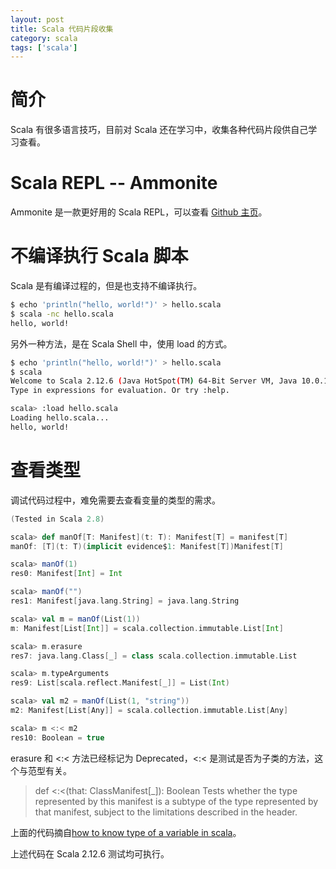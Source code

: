 ```yaml
---
layout: post
title: Scala 代码片段收集
category: scala
tags: ['scala']
---
```


# 简介

Scala 有很多语言技巧，目前对 Scala 还在学习中，收集各种代码片段供自己学习查看。

# Scala REPL -- Ammonite

Ammonite 是一款更好用的 Scala REPL，可以查看 [Github 主页](https://github.com/lihaoyi/Ammonite)。

# 不编译执行 Scala 脚本

Scala 是有编译过程的，但是也支持不编译执行。

```bash
$ echo 'println("hello, world!")' > hello.scala
$ scala -nc hello.scala
hello, world!
```

另外一种方法，是在 Scala Shell 中，使用 load 的方式。

```bash
$ echo 'println("hello, world!")' > hello.scala
$ scala
Welcome to Scala 2.12.6 (Java HotSpot(TM) 64-Bit Server VM, Java 10.0.1).
Type in expressions for evaluation. Or try :help.

scala> :load hello.scala
Loading hello.scala...
hello, world!
```

# 查看类型

调试代码过程中，难免需要去查看变量的类型的需求。

```scala
(Tested in Scala 2.8)

scala> def manOf[T: Manifest](t: T): Manifest[T] = manifest[T]
manOf: [T](t: T)(implicit evidence$1: Manifest[T])Manifest[T]

scala> manOf(1)
res0: Manifest[Int] = Int

scala> manOf("")
res1: Manifest[java.lang.String] = java.lang.String

scala> val m = manOf(List(1))
m: Manifest[List[Int]] = scala.collection.immutable.List[Int]

scala> m.erasure
res7: java.lang.Class[_] = class scala.collection.immutable.List

scala> m.typeArguments
res9: List[scala.reflect.Manifest[_]] = List(Int)

scala> val m2 = manOf(List(1, "string"))
m2: Manifest[List[Any]] = scala.collection.immutable.List[Any]

scala> m <:< m2
res10: Boolean = true
```

erasure 和 <:< 方法已经标记为 Deprecated，<:< 是测试是否为子类的方法，这个与范型有关。

> def <:<(that: ClassManifest[_]): Boolean
>   Tests whether the type represented by this manifest is a subtype of the type represented by that manifest, subject to the limitations described in the header.

上面的代码摘自[how to know type of a variable in scala](https://www.scala-lang.org/old/node/6410)。

上述代码在 Scala 2.12.6 测试均可执行。
